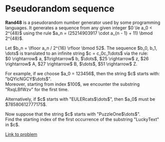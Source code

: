 # Pseudorandom sequence

<p>
<b>Rand48</b> is a pseudorandom number generator used by some programming languages. It generates a sequence from any given integer $0 \le a_0 &lt; 2^{48}$ using the rule $a_n = (25214903917 \cdot a_{n - 1} + 11) \bmod 2^{48}$.
</p>
<p>
Let $b_n = \lfloor a_n / 2^{16} \rfloor \bmod 52$.
The sequence $b_0, b_1, \dots$ is translated to an infinite string $c = c_0c_1\dots$ via the rule:<br />
$0 \rightarrow$ a, $1\rightarrow$ b, $\dots$, $25 \rightarrow$ z, $26 \rightarrow$ A, $27 \rightarrow$ B, $\dots$, $51 \rightarrow$ Z.
</p>
<p>
For example, if we choose $a_0 = 123456$, then the string $c$ starts with: "bQYicNGCY$\dots$".<br />
Moreover, starting from index $100$, we encounter the substring "RxqLBfWzv" for the first time.
</p>
<p>
Alternatively, if $c$ starts with "EULERcats$\dots$", then $a_0$ must be $78580612777175$.
</p>
<p>
Now suppose that the string $c$ starts with "PuzzleOne$\dots$".<br />
Find the starting index of the first occurrence of the substring "LuckyText" in $c$.
</p>



[Link to problem](https://projecteuler.net/problem=803)
